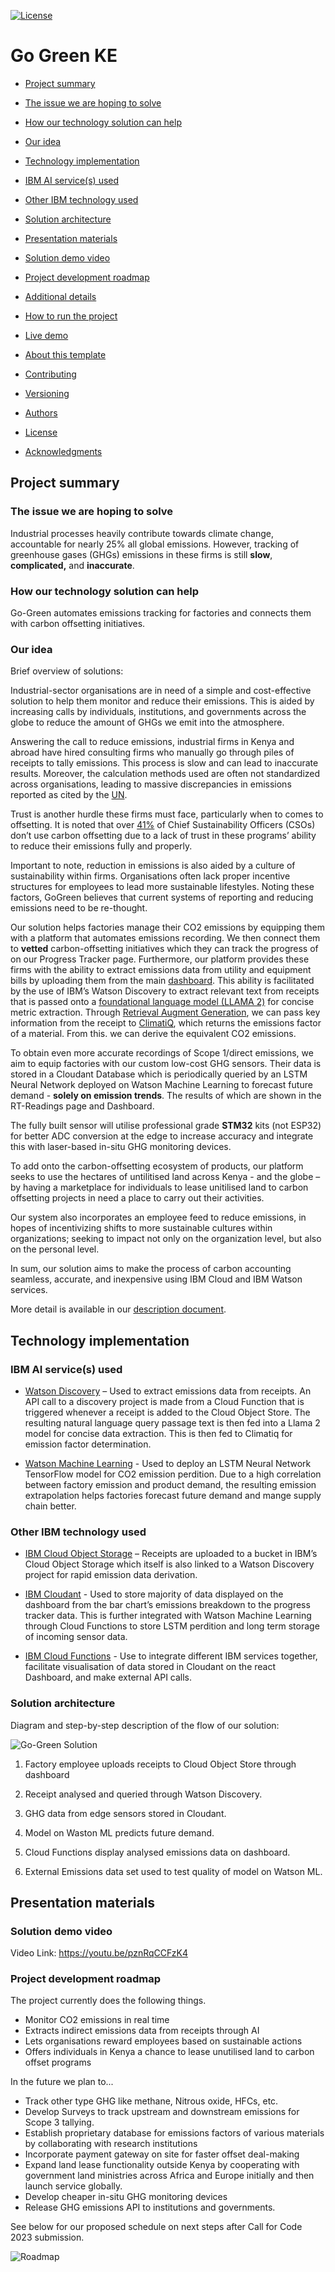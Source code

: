 
[![License](https://img.shields.io/badge/License-Apache2-blue.svg)](https://www.apache.org/licenses/LICENSE-2.0) 


# Go Green KE
  

- [Project summary](#project-summary)

- [The issue we are hoping to solve](#the-issue-we-are-hoping-to-solve)

- [How our technology solution can help](#how-our-technology-solution-can-help)

- [Our idea](#our-idea)

- [Technology implementation](#technology-implementation)

- [IBM AI service(s) used](#ibm-ai-services-used)

- [Other IBM technology used](#other-ibm-technology-used)

- [Solution architecture](#solution-architecture)

- [Presentation materials](#presentation-materials)

- [Solution demo video](#solution-demo-video)

- [Project development roadmap](#project-development-roadmap)

- [Additional details](#additional-details)

- [How to run the project](#how-to-run-the-project)

- [Live demo](#live-demo)

- [About this template](#about-this-template)

- [Contributing](#contributing)

- [Versioning](#versioning)

- [Authors](#authors)

- [License](#license)

- [Acknowledgments](#acknowledgments)

  

  

## Project summary

  

### The issue we are hoping to solve

Industrial processes heavily contribute towards climate change, accountable for nearly 25% all global emissions. However, tracking of greenhouse gases (GHGs) emissions in these firms is still **slow**, **complicated,** and **inaccurate**. 
 
### How our technology solution can help

  
Go-Green automates emissions tracking for factories and connects them with carbon offsetting initiatives.

### Our idea


Brief overview of solutions:

Industrial-sector organisations are in need of a simple and cost-effective solution to help them monitor and reduce their emissions. This is aided by increasing calls by individuals, institutions, and governments across the globe to reduce the amount of GHGs we emit into the atmosphere.

Answering the call to reduce emissions, industrial firms in Kenya and abroad have hired consulting firms who manually go through piles of receipts to tally emissions. This process is slow and can lead to inaccurate results. Moreover, the calculation methods used are often not standardized across organisations, leading to massive discrepancies in emissions reported as cited by the [UN](https://www.washingtonpost.com/climate-environment/interactive/2021/greenhouse-gas-emissions-pledges-data/).

Trust is another hurdle these firms must face, particularly when to comes to offsetting. It is noted that over [41%](https://www.businesswire.com/news/home/20230117005064/en/41-of-Businesses-Avoid-Carbon-Offsets-Due-to-Trust-Issues-Despite-Critical-Net-Zero-Role-%E2%80%93-AiDash) of Chief Sustainability Officers (CSOs) don’t use carbon offsetting due to a lack of trust in these programs’ ability to reduce their emissions fully and properly.

Important to note, reduction in emissions is also aided by a culture of sustainability within firms. Organisations often lack proper incentive structures for employees to lead more sustainable lifestyles. Noting these factors, GoGreen believes that current systems of reporting and reducing emissions need to be re-thought.

Our solution helps factories manage their CO2 emissions by equipping them with a platform that automates emissions recording. We then connect them to **vetted** carbon-offsetting initiatives which they can track the progress of on our Progress Tracker page. Furthermore, our platform provides these firms with the ability to extract emissions data from utility and equipment bills by uploading them from the main [dashboard](./gogreenreact/src/Dash.js). This ability is facilitated by the use of IBM’s Watson Discovery to extract relevant text from receipts that is passed onto a [foundational language model (LLAMA 2)](./ML/Llama2%20API.ipynb) for concise metric extraction. Through [Retrieval Augment Generation](https://research.ibm.com/blog/retrieval-augmented-generation-RAG), we can pass key information from the receipt to [ClimatiQ](https://www.climatiq.io/docs/guides/tutorials/quickstart#request), which returns the emissions factor of a material. From this. we can derive the equivalent CO2 emissions.

To obtain even more accurate recordings of Scope 1/direct emissions, we aim to equip factories with our custom low-cost GHG sensors. Their data is stored in a Cloudant Database which is periodically queried by an LSTM Neural Network deployed on Watson Machine Learning to forecast future demand - **solely on emission trends**. The results of which are shown in the RT-Readings page and Dashboard.

The fully built sensor will utilise professional grade **STM32** kits (not ESP32) for better ADC conversion at the edge to increase accuracy and integrate this with laser-based in-situ GHG monitoring devices.

To add onto the carbon-offsetting ecosystem of products, our platform seeks to use the hectares of untilitised land across Kenya - and the globe – by having a marketplace for individuals to lease unitilised land to carbon offsetting projects in need a place to carry out their activities.

Our system also incorporates an employee feed to reduce emissions, in hopes of incentivizing shifts to more sustainable cultures within organizations; seeking to impact not only on the organization level, but also on the personal level.

In sum, our solution aims to make the process of carbon accounting seamless, accurate, and inexpensive using IBM Cloud and IBM Watson services.
  

More detail is available in our [description document](./docs/DESCRIPTION.md).

  

## Technology implementation

  

### IBM AI service(s) used

  

- [Watson Discovery](./gogreenreact/src/cfuncs/InfoExtraction.js) – Used to extract emissions data from receipts. An API call to a discovery project is made from a Cloud Function that is triggered whenever a receipt is added to the Cloud Object Store. The resulting natural language query passage text is then fed into a Llama 2 model for concise data extraction. This is then fed to Climatiq for emission factor determination.

- [Watson Machine Learning](./ML/Predict_co2_emissions.ipynb)  - Used to deploy an LSTM Neural Network TensorFlow model for CO2 emission perdition. Due to a high correlation between factory emission and product demand, the resulting emission extrapolation helps factories forecast future demand and mange supply chain better.

  

### Other IBM technology used


- [IBM Cloud Object Storage](./gogreenreact/src/Dash.js) – Receipts are uploaded to a bucket in IBM’s Cloud Object Storage which itself is also linked to a Watson Discovery project for rapid emission data derivation.

- [IBM Cloudant](./gogreenreact/src/Barchart.js)  - Used to store majority of data displayed on the dashboard from the bar chart’s emissions breakdown to the progress tracker data. This is further integrated with Watson Machine Learning through Cloud Functions to store LSTM perdition and long term storage of incoming sensor data.

- [IBM Cloud Functions](./post_mq135/post_mq135.ino)  - Use to integrate different IBM services together, facilitate visualisation of data stored in Cloudant on the react Dashboard, and make external API calls.
  

### Solution architecture

  

Diagram and step-by-step description of the flow of our solution:

  




![Go-Green Solution](./images/architect%20no%20iot-plat.png)

1. Factory employee uploads receipts to Cloud Object Store through dashboard

2. Receipt analysed and queried through Watson Discovery.

3. GHG data from edge sensors stored in Cloudant.

4. Model on Waston ML predicts future demand.

5. Cloud Functions display analysed emissions data on dashboard.

6. External Emissions data set used to test quality of model on Watson ML.

  

## Presentation materials

  


  

### Solution demo video

  
 Video Link: https://youtu.be/pznRqCCFzK4
  

### Project development roadmap

  

The project currently does the following things.

 - Monitor CO2 emissions in real time
 - Extracts indirect emissions data from receipts through AI
 - Lets organisations reward employees based on sustainable actions
 - Offers individuals in Kenya a chance to lease unutilised land to carbon offset programs

  

In the future we plan to...

  - Track other type GHG like methane, Nitrous oxide, HFCs, etc.
  - Develop Surveys to track upstream and downstream emissions for Scope 3 tallying.
  - Establish proprietary database for emissions factors of various materials by collaborating with research institutions
  - Incorporate payment gateway on site for faster offset deal-making
  - Expand land lease functionality outside Kenya by cooperating with government land ministries across Africa and Europe initially and then launch service globally.
  - Develop cheaper in-situ GHG monitoring devices 
  - Release GHG emissions API to institutions and governments.

See below for our proposed schedule on next steps after Call for Code 2023 submission.

  

![Roadmap](./images/RoadMap.png)

  



  